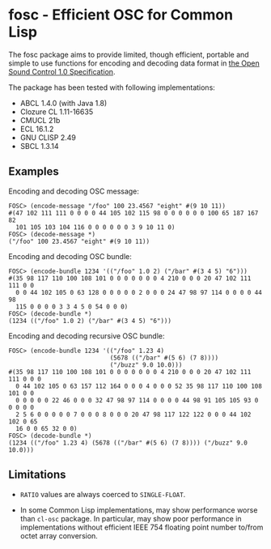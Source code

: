fosc - Efficient OSC for Common Lisp
====================================

The fosc package aims to provide limited, though efficient, portable and
simple to use functions for encoding and decoding data format
in
[the Open Sound Control 1.0 Specification](http://opensoundcontrol.org/spec-1_0).

The package has been tested with following implementations:

 - ABCL 1.4.0 (with Java 1.8)
 - Clozure CL 1.11-16635
 - CMUCL 21b
 - ECL 16.1.2
 - GNU CLISP 2.49
 - SBCL 1.3.14


Examples
--------

Encoding and decoding OSC message:

```
FOSC> (encode-message "/foo" 100 23.4567 "eight" #(9 10 11))
#(47 102 111 111 0 0 0 0 44 105 102 115 98 0 0 0 0 0 0 100 65 187 167 82
  101 105 103 104 116 0 0 0 0 0 0 3 9 10 11 0)
FOSC> (decode-message *)
("/foo" 100 23.4567 "eight" #(9 10 11))
```

Encoding and decoding OSC bundle:

```
FOSC> (encode-bundle 1234 '(("/foo" 1.0 2) ("/bar" #(3 4 5) "6")))
#(35 98 117 110 100 108 101 0 0 0 0 0 0 0 4 210 0 0 0 20 47 102 111 111 0 0
  0 0 44 102 105 0 63 128 0 0 0 0 0 2 0 0 0 24 47 98 97 114 0 0 0 0 44 98
  115 0 0 0 0 3 3 4 5 0 54 0 0 0)
FOSC> (decode-bundle *)
(1234 (("/foo" 1.0 2) ("/bar" #(3 4 5) "6")))
```

Encoding and decoding recursive OSC bundle:

```
FOSC> (encode-bundle 1234 '(("/foo" 1.23 4)
                            (5678 (("/bar" #(5 6) (7 8))))
                            ("/buzz" 9.0 10.0)))
#(35 98 117 110 100 108 101 0 0 0 0 0 0 0 4 210 0 0 0 20 47 102 111 111 0 0 0
  0 44 102 105 0 63 157 112 164 0 0 0 4 0 0 0 52 35 98 117 110 100 108 101 0 0
  0 0 0 0 0 22 46 0 0 0 32 47 98 97 114 0 0 0 0 44 98 91 105 105 93 0 0 0 0 0
  2 5 6 0 0 0 0 0 7 0 0 0 8 0 0 0 20 47 98 117 122 122 0 0 0 44 102 102 0 65
  16 0 0 65 32 0 0)
FOSC> (decode-bundle *)
(1234 (("/foo" 1.23 4) (5678 (("/bar" #(5 6) (7 8)))) ("/buzz" 9.0 10.0)))
```

Limitations
-----------

* `RATIO` values are always coerced to `SINGLE-FLOAT`.

* In some Common Lisp implementations, may show performance worse than
  `cl-osc` package. In particular, may show poor performance in
  implementations without efficient IEEE 754 floating point number to/from
  octet array conversion.
